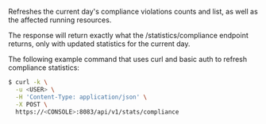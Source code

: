 Refreshes the current day's compliance violations counts and list, as well as the affected running resources.

The response will return exactly what the /statistics/compliance endpoint returns, only with updated statistics for the current day.

The following example command that uses curl and basic auth to refresh compliance statistics:

```bash
$ curl -k \
  -u <USER> \
  -H 'Content-Type: application/json' \
  -X POST \
  https://<CONSOLE>:8083/api/v1/stats/compliance
```
